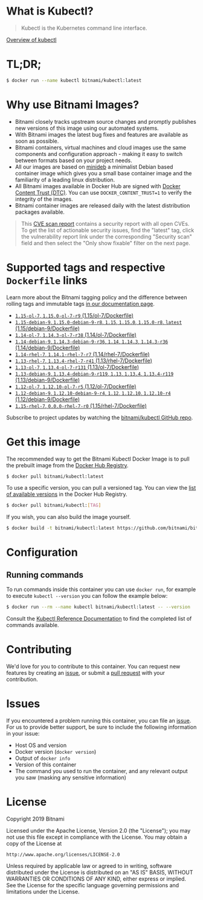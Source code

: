 
# What is Kubectl?

> Kubectl is the Kubernetes command line interface.

[Overview of kubectl](https://kubernetes.io/docs/reference/kubectl/overview/)

# TL;DR;

```bash
$ docker run --name kubectl bitnami/kubectl:latest
```

# Why use Bitnami Images?

* Bitnami closely tracks upstream source changes and promptly publishes new versions of this image using our automated systems.
* With Bitnami images the latest bug fixes and features are available as soon as possible.
* Bitnami containers, virtual machines and cloud images use the same components and configuration approach - making it easy to switch between formats based on your project needs.
* All our images are based on [minideb](https://github.com/bitnami/minideb) a minimalist Debian based container image which gives you a small base container image and the familiarity of a leading linux distribution.
* All Bitnami images available in Docker Hub are signed with [Docker Content Trust (DTC)](https://docs.docker.com/engine/security/trust/content_trust/). You can use `DOCKER_CONTENT_TRUST=1` to verify the integrity of the images.
* Bitnami container images are released daily with the latest distribution packages available.


> This [CVE scan report](https://quay.io/repository/bitnami/kubectl?tab=tags) contains a security report with all open CVEs. To get the list of actionable security issues, find the "latest" tag, click the vulnerability report link under the corresponding "Security scan" field and then select the "Only show fixable" filter on the next page.

# Supported tags and respective `Dockerfile` links

Learn more about the Bitnami tagging policy and the difference between rolling tags and immutable tags [in our documentation page](https://docs.bitnami.com/containers/how-to/understand-rolling-tags-containers/).


* [`1.15-ol-7`, `1.15.0-ol-7-r9` (1.15/ol-7/Dockerfile)](https://github.com/bitnami/bitnami-docker-kubectl/blob/1.15.0-ol-7-r9/1.15/ol-7/Dockerfile)
* [`1.15-debian-9`, `1.15.0-debian-9-r8`, `1.15`, `1.15.0`, `1.15.0-r8`, `latest` (1.15/debian-9/Dockerfile)](https://github.com/bitnami/bitnami-docker-kubectl/blob/1.15.0-debian-9-r8/1.15/debian-9/Dockerfile)
* [`1.14-ol-7`, `1.14.3-ol-7-r38` (1.14/ol-7/Dockerfile)](https://github.com/bitnami/bitnami-docker-kubectl/blob/1.14.3-ol-7-r38/1.14/ol-7/Dockerfile)
* [`1.14-debian-9`, `1.14.3-debian-9-r36`, `1.14`, `1.14.3`, `1.14.3-r36` (1.14/debian-9/Dockerfile)](https://github.com/bitnami/bitnami-docker-kubectl/blob/1.14.3-debian-9-r36/1.14/debian-9/Dockerfile)
* [`1.14-rhel-7`, `1.14.1-rhel-7-r7` (1.14/rhel-7/Dockerfile)](https://github.com/bitnami/bitnami-docker-kubectl/blob/1.14.1-rhel-7-r7/1.14/rhel-7/Dockerfile)
* [`1.13-rhel-7`, `1.13.4-rhel-7-r41` (1.13/rhel-7/Dockerfile)](https://github.com/bitnami/bitnami-docker-kubectl/blob/1.13.4-rhel-7-r41/1.13/rhel-7/Dockerfile)
* [`1.13-ol-7`, `1.13.4-ol-7-r131` (1.13/ol-7/Dockerfile)](https://github.com/bitnami/bitnami-docker-kubectl/blob/1.13.4-ol-7-r131/1.13/ol-7/Dockerfile)
* [`1.13-debian-9`, `1.13.4-debian-9-r119`, `1.13`, `1.13.4`, `1.13.4-r119` (1.13/debian-9/Dockerfile)](https://github.com/bitnami/bitnami-docker-kubectl/blob/1.13.4-debian-9-r119/1.13/debian-9/Dockerfile)
* [`1.12-ol-7`, `1.12.10-ol-7-r5` (1.12/ol-7/Dockerfile)](https://github.com/bitnami/bitnami-docker-kubectl/blob/1.12.10-ol-7-r5/1.12/ol-7/Dockerfile)
* [`1.12-debian-9`, `1.12.10-debian-9-r4`, `1.12`, `1.12.10`, `1.12.10-r4` (1.12/debian-9/Dockerfile)](https://github.com/bitnami/bitnami-docker-kubectl/blob/1.12.10-debian-9-r4/1.12/debian-9/Dockerfile)
* [`1.15-rhel-7`, `0.0.0-rhel-7-r0` (1.15/rhel-7/Dockerfile)](https://github.com/bitnami/bitnami-docker-kubectl/blob/0.0.0-rhel-7-r0/1.15/rhel-7/Dockerfile)

Subscribe to project updates by watching the [bitnami/kubectl GitHub repo](https://github.com/bitnami/bitnami-docker-kubectl).

# Get this image

The recommended way to get the Bitnami Kubectl Docker Image is to pull the prebuilt image from the [Docker Hub Registry](https://hub.docker.com/r/bitnami/kubectl).

```bash
$ docker pull bitnami/kubectl:latest
```

To use a specific version, you can pull a versioned tag. You can view the [list of available versions](https://hub.docker.com/r/bitnami/kubectl/tags/) in the Docker Hub Registry.

```bash
$ docker pull bitnami/kubectl:[TAG]
```

If you wish, you can also build the image yourself.

```bash
$ docker build -t bitnami/kubectl:latest https://github.com/bitnami/bitnami-docker-kubectl.git
```

# Configuration

## Running commands

To run commands inside this container you can use `docker run`, for example to execute `kubectl --version` you can follow the example below:

```bash
$ docker run --rm --name kubectl bitnami/kubectl:latest -- --version
```

Consult the [Kubectl Reference Documentation](https://kubernetes.io/docs/reference/generated/kubectl/kubectl-commands) to find the completed list of commands available.

# Contributing

We'd love for you to contribute to this container. You can request new features by creating an [issue](https://github.com/bitnami/bitnami-docker-kubectl/issues), or submit a [pull request](https://github.com/bitnami/bitnami-docker-kubectl/pulls) with your contribution.

# Issues

If you encountered a problem running this container, you can file an [issue](https://github.com/bitnami/bitnami-docker-kubectl/issues). For us to provide better support, be sure to include the following information in your issue:

- Host OS and version
- Docker version (`docker version`)
- Output of `docker info`
- Version of this container
- The command you used to run the container, and any relevant output you saw (masking any sensitive information)

# License

Copyright 2019 Bitnami

Licensed under the Apache License, Version 2.0 (the "License");
you may not use this file except in compliance with the License.
You may obtain a copy of the License at

    http://www.apache.org/licenses/LICENSE-2.0

Unless required by applicable law or agreed to in writing, software
distributed under the License is distributed on an "AS IS" BASIS,
WITHOUT WARRANTIES OR CONDITIONS OF ANY KIND, either express or implied.
See the License for the specific language governing permissions and
limitations under the License.
